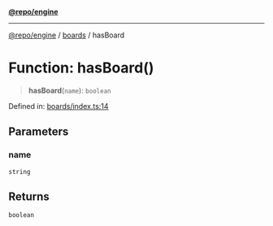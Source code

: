 [**@repo/engine**](../../README.md)

***

[@repo/engine](../../modules.md) / [boards](../README.md) / hasBoard

# Function: hasBoard()

> **hasBoard**(`name`): `boolean`

Defined in: [boards/index.ts:14](https://github.com/alexqguo/drinking-board-game-v3/blob/1123a2491488adcd1534d1bcc4d95b9a9f0d7a43/packages/engine/src/boards/index.ts#L14)

## Parameters

### name

`string`

## Returns

`boolean`
